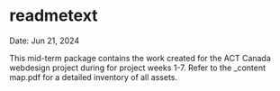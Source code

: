 # readmetext
Date: Jun 21, 2024

This mid-term package contains the work created for the ACT Canada webdesign project during for project weeks 1-7. Refer to the _content map.pdf for a detailed inventory of all assets. 
